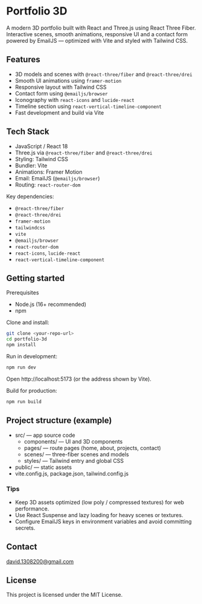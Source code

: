 # Portfolio 3D

A modern 3D portfolio built with React and Three.js using React Three Fiber. Interactive scenes, smooth animations, responsive UI and a contact form powered by EmailJS — optimized with Vite and styled with Tailwind CSS.

## Features
- 3D models and scenes with `@react-three/fiber` and `@react-three/drei`
- Smooth UI animations using `framer-motion`
- Responsive layout with Tailwind CSS
- Contact form using `@emailjs/browser`
- Iconography with `react-icons` and `lucide-react`
- Timeline section using `react-vertical-timeline-component`
- Fast development and build via Vite

## Tech Stack
- JavaScript / React 18
- Three.js via `@react-three/fiber` and `@react-three/drei`
- Styling: Tailwind CSS
- Bundler: Vite
- Animations: Framer Motion
- Email: EmailJS (`@emailjs/browser`)
- Routing: `react-router-dom`

Key dependencies:
- `@react-three/fiber`
- `@react-three/drei`
- `framer-motion`
- `tailwindcss`
- `vite`
- `@emailjs/browser`
- `react-router-dom`
- `react-icons`, `lucide-react`
- `react-vertical-timeline-component`

## Getting started

Prerequisites
- Node.js (16+ recommended)
- npm

Clone and install:
```bash
git clone <your-repo-url>
cd portfolio-3d
npm install
```
Run in development:

```bash
npm run dev
```

Open http://localhost:5173 (or the address shown by Vite).

Build for production:

```bash
npm run build
```

## Project structure (example)
- src/ — app source code
  - components/ — UI and 3D components
  - pages/ — route pages (home, about, projects, contact)
  - scenes/ — three-fiber scenes and models
  - styles/ — Tailwind entry and global CSS
- public/ — static assets
- vite.config.js, package.json, tailwind.config.js

### Tips
- Keep 3D assets optimized (low poly / compressed textures) for web performance.
- Use React Suspense and lazy loading for heavy scenes or textures.
- Configure EmailJS keys in environment variables and avoid committing secrets.

## Contact
david.1308200@gmail.com


## License
This project is licensed under the MIT License.